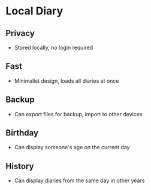 # Local Diary

## Privacy

- Stored locally, no login required

## Fast

- Minimalist design, loads all diaries at once

## Backup

- Can export files for backup, import to other devices

## Birthday

- Can display someone's age on the current day

## History

- Can display diaries from the same day in other years
